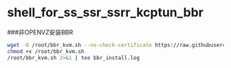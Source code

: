 # shell_for_ss_ssr_ssrr_kcptun_bbr
###<a name="Install_command">非OPENVZ安装BBR
```Bash
wget -O /root/bbr_kvm.sh --no-check-certificate https://raw.githubusercontent.com/Jenking-Zhang/shell_for_ss_ssr_ssrr_kcptun_bbr/master/bbr_kvm.sh
chmod +x /root/bbr_kvm.sh
/root/bbr_kvm.sh 2>&1 | tee bbr_install.log
```
